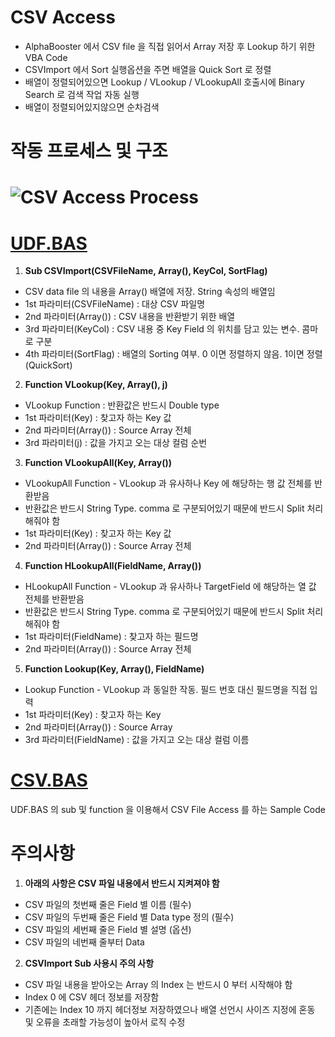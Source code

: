 # CSV Access

+ AlphaBooster 에서 CSV file 을 직접 읽어서 Array 저장 후 Lookup 하기 위한 VBA Code
+ CSVImport 에서 Sort 실행옵션을 주면 배열을 Quick Sort 로 정렬
+ 배열이 정렬되어있으면 Lookup / VLookup / VLookupAll 호출시에 Binary Search 로 검색 작업 자동 실행
+ 배열이 정렬되어있지않으면 순차검색


# 작동 프로세스 및 구조
# ![CSV Access Process](https://raw.githubusercontent.com/MillimanKorea/CSVAccess/master/CSVAccess.png)

# [UDF.BAS](https://github.com/MillimanKorea/VBAUtils/blob/master/UDF.bas)


1. **Sub CSVImport(CSVFileName, Array(), KeyCol, SortFlag)**
 + CSV data file 의 내용을 Array() 배열에 저장. String 속성의 배열임
 + 1st 파라미터(CSVFileName) : 대상 CSV 파일명
 + 2nd 파라미터(Array()) : CSV 내용을 반환받기 위한 배열
 + 3rd 파라미터(KeyCol) : CSV 내용 중 Key Field 의 위치를 담고 있는 변수. 콤마로 구분
 + 4th 파라미터(SortFlag) : 배열의 Sorting 여부. 0 이면 정렬하지 않음. 1이면 정렬(QuickSort)
 
2. **Function VLookup(Key, Array(), j)**
 + VLookup Function : 반환값은 반드시 Double type
 + 1st 파라미터(Key) : 찾고자 하는 Key 값
 + 2nd 파라미터(Array()) : Source Array 전체
 + 3rd 파라미터(j) : 값을 가지고 오는 대상 컬럼 순번

3. **Function VLookupAll(Key, Array())**
 + VLookupAll Function - VLookup 과 유사하나 Key 에 해당하는 행 값 전체를 반환받음
 + 반환값은 반드시 String Type. comma 로 구분되어있기 때문에 반드시 Split 처리해줘야 함
 + 1st 파라미터(Key) : 찾고자 하는 Key 값
 + 2nd 파라미터(Array()) : Source Array 전체

4. **Function HLookupAll(FieldName, Array())**
 + HLookupAll Function - VLookup 과 유사하나 TargetField 에 해당하는 열 값 전체를 반환받음
 + 반환값은 반드시 String Type. comma 로 구분되어있기 때문에 반드시 Split 처리해줘야 함
 + 1st 파라미터(FieldName) : 찾고자 하는 필드명
 + 2nd 파라미터(Array()) : Source Array 전체

5. **Function Lookup(Key, Array(), FieldName)**
 + Lookup Function - VLookup 과 동일한 작동. 필드 번호 대신 필드명을 직접 입력
 + 1st 파라미터(Key) : 찾고자 하는 Key 
 + 2nd 파라미터(Array()) : Source Array 
 + 3rd 파라미터(FieldName) : 값을 가지고 오는 대상 컬럼 이름
 

# [CSV.BAS](https://github.com/MillimanKorea/VBAUtils/blob/master/CSV.bas)
UDF.BAS 의 sub 및 function 을 이용해서 CSV File Access 를 하는 Sample Code


# 주의사항

1. **아래의 사항은 CSV 파일 내용에서 반드시 지켜져야 함**
+ CSV 파일의 첫번째 줄은 Field 별 이름 (필수)
+ CSV 파일의 두번째 줄은 Field 별 Data type 정의 (필수)
+ CSV 파일의 세번째 줄은 Field 별 설명 (옵션)
+ CSV 파일의 네번째 줄부터 Data
2. **CSVImport Sub 사용시 주의 사항**
+ CSV 파일 내용을 받아오는 Array 의 Index 는 반드시 0 부터 시작해야 함
+ Index 0 에 CSV 헤더 정보를 저장함
+ 기존에는 Index 10 까지 헤더정보 저장하였으나 배열 선언시 사이즈 지정에 혼동 및 오류을 초래할 가능성이 높아서 로직 수정 


